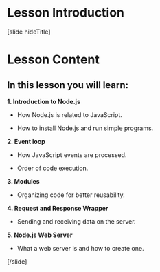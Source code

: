 # Lesson Introduction

[slide hideTitle]
# Lesson Content

## In this lesson you will learn:

**1. Introduction to Node.js**

- How Node.js is related to JavaScript.

- How to install Node.js and run simple programs.

**2. Event loop**

- How JavaScript events are processed.

- Order of code execution.

**3. Modules**

- Organizing code for better reusability.

**4. Request and Response Wrapper**

- Sending and receiving data on the server.

**5. Node.js Web Server**

- What a web server is and how to create one.

[/slide]
